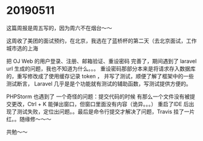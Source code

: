 # 20190511

这篇周报是周五写的，因为周六不在烟台～～

这周收了美团的面试预约，在北京，我选在了蓝桥杯的第二天（去北京面试，工作城市选的上海

把 OJ Web 的用户登录、注册、邮箱验证、重设密码 完善了，期间遇到了 laravel url 生成的问题，我也不知道为什么。。。
重设密码那部分本来是将请求存入数据库的，重写修改成了使用缓存记录 token ， 并写了测试，顺便了解了框架中的一些测试断言，
Laravel 几乎是是个功能就有测试的辅助函数，写测试提供方便的。

PHPStorm 也遇到了 一个奇怪的问题：提交代码的时候 有那么一个文件没有被提交更改，Ctrl + K 能弹出窗口，但窗口里面没有内容（诡异。。。）
重启了IDE 后出现了测试失败，定位出问题。。最后是命令行提交才解决了问题，Travis 挂了一片红。。随缘修～～～

共勉～～